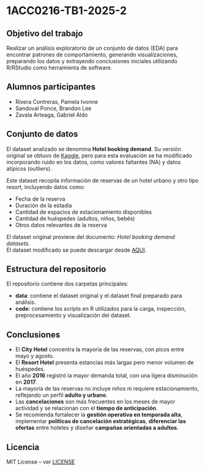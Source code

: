 # 1ACC0216-TB1-2025-2
## Objetivo del trabajo
Realizar un análisis exploratorio de un conjunto de datos (EDA) para encontrar patrones de comportamiento, generando visualizaciones, preparando los datos y extrayendo conclusiones iniciales utilizando R/RStudio como herramienta de software.

## Alumnos participantes
- Rivera Contreras, Pamela Ivonne
- Sandoval Ponce, Brandon Lee
- Zavala Arteaga, Gabriel Aldo

## Conjunto de datos
El dataset analizado se denomina **Hotel booking demand**. Su versión original se obtuvo de [Kaggle](https://www.kaggle.com/), pero para esta evaluación se ha modificado incorporando ruido en los datos, como valores faltantes (NA) y datos atípicos (outliers).  

Este dataset recopila información de reservas de un hotel urbano y otro tipo resort, incluyendo datos como:  
- Fecha de la reserva  
- Duración de la estadía  
- Cantidad de espacios de estacionamiento disponibles  
- Cantidad de huéspedes (adultos, niños, bebés)  
- Otros datos relevantes de la reserva  

El dataset original proviene del documento: *Hotel booking demand datasets*.  
El dataset modificado se puede descargar desde [AQUI](ruta/al/archivo.pdf).

## Estructura del repositorio
El repositorio contiene dos carpetas principales:  
- **data**: contiene el dataset original y el dataset final preparado para análisis.  
- **code**: contiene los scripts en R utilizados para la carga, inspección, preprocesamiento y visualización del dataset.

## Conclusiones
- El **City Hotel** concentra la mayoría de las reservas, con picos entre mayo y agosto.  
- El **Resort Hotel** presenta estancias más largas pero menor volumen de huéspedes.  
- El año **2016** registró la mayor demanda total, con una ligera disminución en **2017**.  
- La mayoría de las reservas no incluye niños ni requiere estacionamiento, reflejando un perfil **adulto y urbano**.  
- Las **cancelaciones** son más frecuentes en los meses de mayor actividad y se relacionan con el **tiempo de anticipación**.  
- Se recomienda fortalecer la **gestión operativa en temporada alta**, implementar **políticas de cancelación estratégicas**, **diferenciar las ofertas** entre hoteles y diseñar **campañas orientadas a adultos**.

## Licencia
MIT License – ver [LICENSE](LICENSE)
